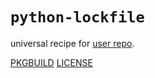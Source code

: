 # `python-lockfile`

universal recipe for [user repo](../themartiancompany/ur).

[PKGBUILD](PKGBUILD)
[LICENSE](COPYING)
